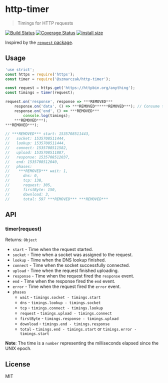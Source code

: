 # http-timer
> Timings for HTTP requests

[![Build Status](https://travis-ci.org/szmarczak/http-timer.svg?branch=master)](https://travis-ci.org/szmarczak/http-timer)
[![Coverage Status](https://coveralls.io/repos/github/szmarczak/http-timer/badge.svg?branch=master)](https://coveralls.io/github/szmarczak/http-timer?branch=master)
[![install size](https://packagephobia.now.sh/badge?p=@szmarczak/http-timer)](https://packagephobia.now.sh/result?p=@szmarczak/http-timer)

Inspired by the [`request` package](https://github.com/request/request).

## Usage
```js
'use strict';
const https = require('https');
const timer = require('@szmarczak/http-timer');

const request = https.get('https://httpbin.org/anything');
const timings = timer(request);

request.on('response', response => ***REMOVED***
	response.on('data', () => ***REMOVED******REMOVED***); // Consume the data somehow
	response.on('end', () => ***REMOVED***
		console.log(timings);
	***REMOVED***);
***REMOVED***);

// ***REMOVED*** start: 1535708511443,
//   socket: 1535708511444,
//   lookup: 1535708511444,
//   connect: 1535708511582,
//   upload: 1535708511887,
//   response: 1535708512037,
//   end: 1535708512040,
//   phases:
//    ***REMOVED*** wait: 1,
//      dns: 0,
//      tcp: 138,
//      request: 305,
//      firstByte: 150,
//      download: 3,
//      total: 597 ***REMOVED*** ***REMOVED***
```

## API

### timer(request)

Returns: `Object`

- `start` - Time when the request started.
- `socket` - Time when a socket was assigned to the request.
- `lookup` - Time when the DNS lookup finished.
- `connect` - Time when the socket successfully connected.
- `upload` - Time when the request finished uploading.
- `response` - Time when the request fired the `response` event.
- `end` - Time when the response fired the `end` event.
- `error` - Time when the request fired the `error` event.
- `phases`
	- `wait` - `timings.socket - timings.start`
	- `dns` - `timings.lookup - timings.socket`
	- `tcp` - `timings.connect - timings.lookup`
	- `request` - `timings.upload - timings.connect`
	- `firstByte` - `timings.response - timings.upload`
	- `download` - `timings.end - timings.response`
	- `total` - `timings.end - timings.start` or `timings.error - timings.start`

**Note**: The time is a `number` representing the milliseconds elapsed since the UNIX epoch.

## License

MIT
